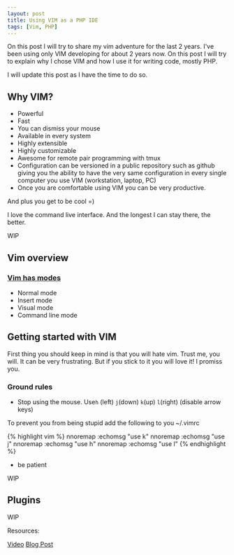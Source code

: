 ```yaml
---
layout: post
title: Using VIM as a PHP IDE
tags: [Vim, PHP]
---
```


On this post I will try to share my vim adventure for the last 2 years. I've
been using only VIM developing for about 2 years now. On this post I will try
to explain why I chose VIM and how I use it for writing code, mostly PHP.

I will update this post as I have the time to do so.

## Why VIM?

- Powerful
- Fast
- You can dismiss your mouse
- Available in every system
- Highly extensible
- Highly customizable
- Awesome for remote pair programming with tmux
- Configuration can be versioned in a public repository such as github giving
  you the ability to have the very same configuration in every single computer
  you use VIM (workstation, laptop, PC)
- Once you are comfortable using VIM you can be very productive.

And plus you get to be cool =)

I love the command live interface. And the longest I can stay there, the better.

WIP

## Vim overview

### [Vim has modes](http://en.wikibooks.org/wiki/Learning_the_vi_Editor/Vim/Modes)

- Normal mode
- Insert mode
- Visual mode
- Command line mode

## Getting started with VIM

First thing you should keep in mind is that you will hate vim. Trust me, you
will. It can be very frustrating. But if you stick to it you will love it! I promiss you.

### Ground rules

- Stop using the mouse. Use`h` (left) `j`(down) `k`(up) `l`(right) (disable arrow keys)

To prevent you from being stupid add the following to you ~/.vimrc

{% highlight vim %}
nnoremap <Up> :echomsg "use k"<cr>
nnoremap <Down> :echomsg "use j"<cr>
nnoremap <Left> :echomsg "use h"<cr>
nnoremap <Right> :echomsg "use l"<cr>
{% endhighlight %}

- be patient

WIP

## Plugins

WIP

Resources:

[Video](https://www.youtube.com/watch?v=_NUO4JEtkDw)
[Blog Post](https://mikecoutermarsh.com/learning-vim-in-a-week/)
